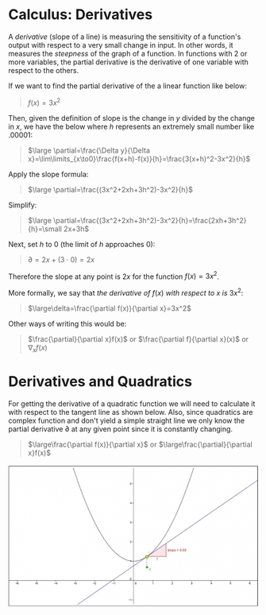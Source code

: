 # Calculus: Derivatives

A *derivative* (slope of a line) is measuring the sensitivity of a function's output with respect to a very small change in  input. In other words, it measures the *steepness* of the graph of a function. In functions with 2 or more variables, the partial derivative is the derivative of one variable with respect to the others.

If we want to find the partial derivative of the a linear function like below:

> $f(x)=3x^2$

Then, given the definition of slope is the change in $y$ divided by the change in $x$, we have the below where $h$ represents an extremely small number like $.00001$:

> $\large \partial=\frac{\Delta y}{\Delta x}=\lim\limits_{x\to0}\frac{f(x+h)-f(x)}{h}=\frac{3(x+h)^2-3x^2}{h}$

Apply the slope formula:

> $\large \partial=\frac{(3x^2+2xh+3h^2)-3x^2}{h}$

Simplify:

> $\large \partial=\frac{(3x^2+2xh+3h^2)-3x^2}{h}=\frac{2xh+3h^2}{h}=\small 2x+3h$

Next, set $h$ to $0$ (the limit of $h$ approaches $0$):

> $\partial=2x+(3\cdot0)=2x$

Therefore the slope at any point is $2x$ for the function $f(x)=3x^2$.

More formally, we say that *the  derivative of* $f(x)$ *with respect to* $x$ *is* $3x^2$:

> $\large\delta=\frac{\partial f(x)}{\partial x}=3x^2$

Other ways of writing this would be:

> $\frac{\partial}{\partial x}f(x)$ or $\frac{\partial f}{\partial x}(x)$ or $\nabla_xf(x)$

# Derivatives and Quadratics

For getting the derivative of a quadratic function we will need to calculate it with respect to the tangent line as shown below. Also, since quadratics are complex function and don't yield a simple straight line we only know the partial derivative $\partial$ at any given point since it is constantly changing.

> $\large\frac{\partial f(x)}{\partial x}$ or $\large\frac{\partial}{\partial x}f(x)$

![Derivative of a Quadratic](../images/calculus/derivative_quadratic.png)